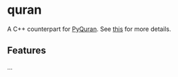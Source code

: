 # quran
A C++ counterpart for [PyQuran](https://github.com/hci-lab/pyquran). See [this](https://hci-lab.github.io/PyQuran-Private) for more details.

## Features
...
